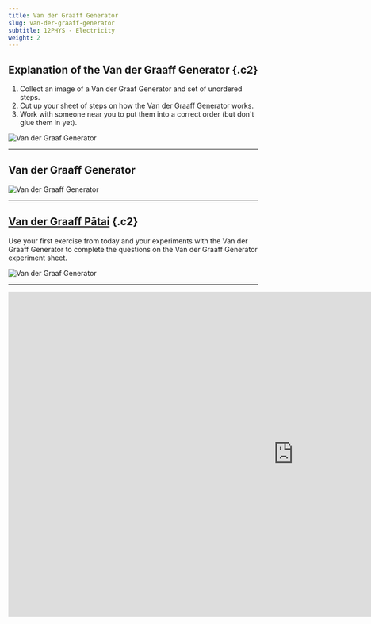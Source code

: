 ```yaml
---
title: Van der Graaff Generator
slug: van-der-graaff-generator
subtitle: 12PHYS - Electricity
weight: 2
---
```


## Explanation of the Van der Graaff Generator {.c2}

1. Collect an image of a Van der Graaf Generator and set of unordered steps.
1. Cut up your sheet of steps on how the Van der Graaff Generator works.
2. Work with someone near you to put them into a correct order (but don't glue them in yet).

![Van der Graaf Generator](../assets/1-van-der-graaf-generator.png "Van der Graaf Generator")

---

## Van der Graaff Generator

![Van der Graaff Generator](../assets/1-van-der-graaf-generator.png "Van der Graaf Generator")

---

## [Van der Graaff Pātai](https://docs.google.com/document/d/18CnDWpo-05z72rtvTztYuwp9SvlM_N1OlUIsGH7a-7c/edit#) {.c2}

Use your first exercise from today and your experiments with the Van der Graaff Generator to complete the questions on the Van der Graaff Generator experiment sheet.

![Van der Graaf Generator](../assets/1-van-der-graaf-generator.png "Van der Graaf Generator")

---

<iframe width="1150" height="656" src="https://www.youtube.com/embed/YDHos3Q1NcA" title="YouTube video player" frameborder="0" allow="accelerometer; autoplay; clipboard-write; encrypted-media; gyroscope; picture-in-picture" allowfullscreen></iframe>
